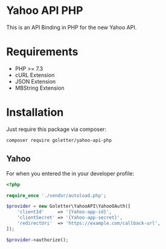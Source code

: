 # Yahoo API PHP 

This is an API Binding in PHP for the new Yahoo API.
# Requirements

- PHP >= 7.3
- cURL Extension
- JSON Extension
- MBString Extension

# Installation

Just require this package via composer:

```
composer require goletter/yahoo-api-php
```

## Yahoo

For when you entered the in your developer profile:

```php
<?php

require_once './vendor/autoload.php';

$provider = new Goletter\YahooAPI\YahooOAuth([
    'clientId'     => '{Yahoo-app-id}',
    'clientSecret' => '{Yahoo-app-secret}',
    'redirectUri'  => 'https://example.com/callback-url',
]);

$provider->authorize();
```